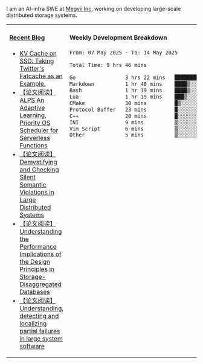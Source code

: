 I am an AI-infra SWE at [Megvii Inc](https://en.megvii.com/), working on developing large-scale distributed storage systems.

<table width="960px">
<tr>
<td valign="top" width="50%">

#### <a href="https://www.kongjun18.me" target="_blank">Recent Blog</a>

<!-- BLOG-POST-LIST:START -->
- [KV Cache on SSD: Taking Twitter&#39;s Fatcache as an Example.](https://kongjun18.github.io/posts/kv-cache-on-disk-taking-twitters-fatcache-as-an-example/)
- [【论文阅读】ALPS An Adaptive Learning, Priority OS Scheduler for Serverless Functions](https://kongjun18.github.io/posts/alps-an-adaptive-learning-priority-os-scheduler-for-serverless-functions/)
- [【论文阅读】Demystifying and Checking Silent Semantic Violations in Large Distributed Systems](https://kongjun18.github.io/posts/demystifying-and-checking-silent-semantic-violations-in-large-distributed-systems/)
- [【论文阅读】Understanding the Performance Implications of the Design Principles in Storage-Disaggregated Databases](https://kongjun18.github.io/posts/understanding-the-performance-implications-of-the-design-principles-in-storage-disaggregated-databases/)
- [【论文阅读】Understanding, detecting and localizing partial failures in large system software](https://kongjun18.github.io/posts/understanding-detecting-and-localizing-partial-failures-in-large-system-software/)
<!-- BLOG-POST-LIST:END -->

</td>
<td valign="top" width="50%">

#### Weekly Development Breakdown

<!--START_SECTION:waka-->

```txt
From: 07 May 2025 - To: 14 May 2025

Total Time: 9 hrs 46 mins

Go                3 hrs 22 mins   ████████▓░░░░░░░░░░░░░░░░   34.44 %
Markdown          1 hr 40 mins    ████▒░░░░░░░░░░░░░░░░░░░░   17.14 %
Bash              1 hr 39 mins    ████▒░░░░░░░░░░░░░░░░░░░░   16.95 %
Lua               1 hr 19 mins    ███▒░░░░░░░░░░░░░░░░░░░░░   13.62 %
CMake             30 mins         █▒░░░░░░░░░░░░░░░░░░░░░░░   05.18 %
Protocol Buffer   23 mins         █░░░░░░░░░░░░░░░░░░░░░░░░   04.03 %
C++               20 mins         █░░░░░░░░░░░░░░░░░░░░░░░░   03.41 %
INI               9 mins          ▒░░░░░░░░░░░░░░░░░░░░░░░░   01.68 %
Vim Script        6 mins          ▒░░░░░░░░░░░░░░░░░░░░░░░░   01.03 %
Other             5 mins          ▒░░░░░░░░░░░░░░░░░░░░░░░░   00.88 %
```

<!--END_SECTION:waka-->
</td>
</tr>

</table>
